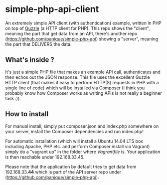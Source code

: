 # simple-php-api-client

An extremely simple API client (with authentication) example, 
written in PHP on top of [Guzzle](https://github.com/guzzle/guzzle) 
(a HTTP client for PHP). This repo shows the "client", meaning the part 
that get data from an API, there's another repo 
(https://github.com/panique/simple-php-api) showing a "server", meaning 
the part that DELIVERS the data.

## What's inside ?

It's just a simple PHP file that makes an example API call,
authenticates and then echos out the JSON response. This file uses
the excellent Guzzle HTTP client (that makes it easy to perform HTTP(S)
requests in PHP with a single line of code) which will be installed
via Composer (I think you probably know how Composer works as writing 
APIs is not really a beginner task :)).

## How to install

For manual install, simply put composer.json and index.php somewhere on 
your server, install the Composer dependencies and run index.php!

For automatic installation (which will install a Ubuntu 14.04 LTS box 
including Apache, PHP etc. and perform Composer install via Vagrant)
simply do a "vagrant up" in the folder where *Vagrantfile* is.
Your application is then reachable under 192.168.33.45.

Please note that the application by default tries to get data from
192.168.33.**44** which is part of the API server repo under
(https://github.com/panique/simple-php-api).
